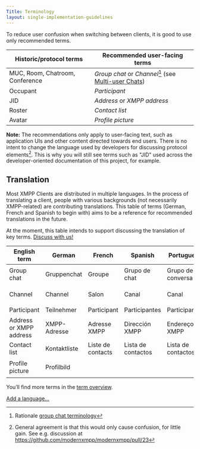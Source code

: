 ```yaml
---
Title: Terminology
layout: single-implementation-guidelines
---
```


To reduce user confusion when switching between clients, it is good to use only recommended
terms.

| Historic/protocol terms          | Recommended user-facing terms                                        |
|----------------------------------|----------------------------------------------------------------------|
| MUC, Room, Chatroom, Conference  | *Group chat* or *Channel*[^rationale-gc] (see [Multi-user Chats][])  |
| Occupant                         | *Participant*                                                        |
| JID                              | *Address* or *XMPP address*                                          |
| Roster                           | *Contact list*                                                       |
| Avatar                           | *Profile picture*                                                    |

**Note:** The recommendations only apply to user-facing text, such as application UIs and other content directed towards end users. There is no intent to change the language used by developers for discussing protocol elements[^rationale-dev-terms]. This is why you will still see terms such as "JID" used across the developer-oriented documentation of this project, for example.

## Translation

Most XMPP Clients are distributed in multiple languages. In the process of translating a client, people with various backgrounds (not necessarily XMPP-related) are contributing translations.
This table of terms (German, French and Spanish to begin with) aims to be a reference for recommended translations in the future.

At the moment, this table intends to support discussing the translation of key terms. [Discuss with us!](xmpp:modernxmpp@rooms.modernxmpp.org?join)

| English term            | German         | French            | Spanish            | Portuguese         | Japanese         |
|-------------------------|----------------|-------------------|--------------------|--------------------|------------------|
| Group chat              | Gruppenchat    | Groupe            | Grupo de chat      | Grupo de conversa  | グループチャット |
| Channel                 | Channel        | Salon             | Canal              | Canal              | チャンネル       |
| Participant             | Teilnehmer     | Participant       | Participantes      | Participantes      | 参加者           |
| Address or XMPP address | XMPP-Adresse   | Adresse XMPP      | Dirección XMPP     | Endereço XMPP      | XMPPアドレス     |
| Contact list            | Kontaktliste   | Liste de contacts | Lista de contactos | Lista de contactos | 連絡帳           |
| Profile picture         | Profilbild     |                   |                    |                    | プロフィーロ写真 |

You’ll find more terms in the [term overview](/implementation-guidelines/translation-discussion).

[Add a language...](https://github.com/modernxmpp/modernxmpp)

<!-- Footnotes -->

[^rationale-gc]: Rationale [group chat terminology](/implementation-guidelines/rationale#terminology)

[Multi-user Chats]: /implementation-guidelines/groupchat

[^rationale-dev-terms]: General agreement is that this would only cause confusion, for little gain. See e.g. discussion at https://github.com/modernxmpp/modernxmpp/pull/23
